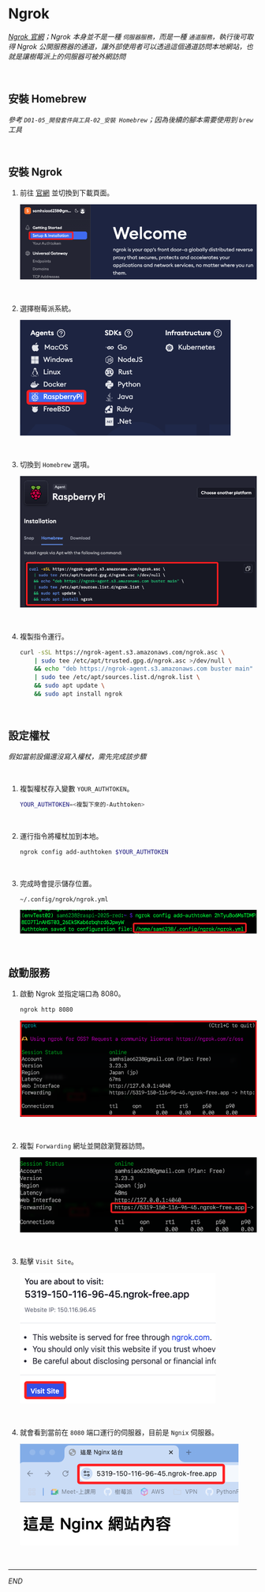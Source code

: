 # Ngrok 

_[Ngrok 官網](https://ngrok.com/)；Ngrok 本身並不是一種 `伺服器服務`，而是一種 `通道服務`，執行後可取得 Ngrok 公開服務器的通道，讓外部使用者可以透過這個通道訪問本地網站，也就是讓樹莓派上的伺服器可被外網訪問_

<br>

## 安裝 Homebrew

_參考 `D01-05_開發套件與工具-02_安裝 Homebrew`；因為後續的腳本需要使用到 `brew` 工具_

<br>

## 安裝 Ngrok

1. 前往 [官網](https://dashboard.ngrok.com/get-started/setup/raspberrypi) 並切換到下載頁面。

    ![](images/img_168.png)

<br>

2. 選擇樹莓派系統。

    ![](images/img_169.png)

<br>

3. 切換到 `Homebrew` 選項。

    ![](images/img_161.png)

<br>

4. 複製指令運行。

    ```bash
    curl -sSL https://ngrok-agent.s3.amazonaws.com/ngrok.asc \
        | sudo tee /etc/apt/trusted.gpg.d/ngrok.asc >/dev/null \
        && echo "deb https://ngrok-agent.s3.amazonaws.com buster main" \
        | sudo tee /etc/apt/sources.list.d/ngrok.list \
        && sudo apt update \
        && sudo apt install ngrok
    ```

<br>

## 設定權杖

_假如當前設備還沒寫入權杖，需先完成該步驟_

<br>

1. 複製權杖存入變數 `YOUR_AUTHTOKEN`。

    ```bash
    YOUR_AUTHTOKEN=<複製下來的-Authtoken>
    ```

<br>

2. 運行指令將權杖加到本地。

    ```bash
    ngrok config add-authtoken $YOUR_AUTHTOKEN
    ```

<br>

3. 完成時會提示儲存位置。

    ```bash
    ~/.config/ngrok/ngrok.yml
    ```

    ![](images/img_162.png)

<br>

## 啟動服務

1. 啟動 Ngrok 並指定端口為 8080。

    ```bash
    ngrok http 8080
    ```

    ![](images/img_163.png)

<br>

2. 複製 `Forwarding` 網址並開啟瀏覽器訪問。

    ![](images/img_164.png)

<br>

3. 點擊 `Visit Site`。

    ![](images/img_165.png)

<br>

4. 就會看到當前在 `8080` 端口運行的伺服器，目前是 `Ngnix` 伺服器。

    ![](images/img_166.png)

<br>

___

_END_